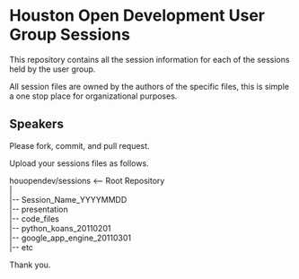Houston Open Development User Group Sessions
============================================

This repository contains all the session information for each of the sessions held by the user group.

All session files are owned by the authors of the specific files, this is simple a one stop place for
organizational purposes.

Speakers
--------

Please fork, commit, and pull request.

Upload your sessions files as follows.

houopendev/sessions <-- Root Repository  
    |  
    |-- Session_Name_YYYYMMDD  
        |-- presentation  
        |-- code_files  
    |-- python_koans_20110201  
    |-- google_app_engine_20110301  
    |-- etc  

Thank you.

